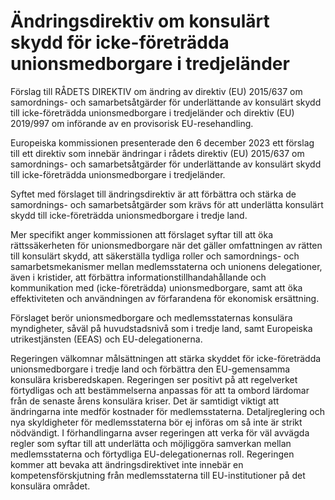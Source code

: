 # Ändringsdirektiv om konsulärt skydd för icke-företrädda unionsmedborgare i tredjeländer

Förslag till RÅDETS DIREKTIV om ändring av direktiv (EU) 2015/637 om
samordnings\- och samarbetsåtgärder för underlättande av konsulärt skydd till
icke\-företrädda unionsmedborgare i tredjeländer och direktiv (EU) 2019/997
om införande av en provisorisk EU\-resehandling.

Europeiska kommissionen presenterade den 6 december 2023 ett förslag till
ett direktiv som innebär ändringar i rådets direktiv (EU) 2015/637 om
samordnings\- och samarbetsåtgärder för underlättande av konsulärt skydd till icke\-företrädda unionsmedborgare i tredjeländer.

Syftet med förslaget till ändringsdirektiv är att förbättra och stärka de
samordnings\- och samarbetsåtgärder som krävs för att underlätta konsulärt
skydd till icke\-företrädda unionsmedborgare i tredje land.

Mer specifikt anger kommissionen att förslaget syftar till att öka
rättssäkerheten för unionsmedborgare när det gäller omfattningen av rätten
till konsulärt skydd, att säkerställa tydliga roller och samordnings\- och
samarbetsmekanismer mellan medlemsstaterna och unionens delegationer,
även i kristider, att förbättra informationstillhandahållande och
kommunikation med (icke\-företrädda) unionsmedborgare, samt att öka
effektiviteten och användningen av förfarandena för ekonomisk ersättning.

Förslaget berör unionsmedborgare och medlemsstaternas konsulära
myndigheter, såväl på huvudstadsnivå som i tredje land, samt Europeiska
utrikestjänsten (EEAS) och EU\-delegationerna.

Regeringen välkomnar målsättningen att stärka skyddet för icke\-företrädda unionsmedborgare i tredje land och förbättra den EU\-gemensamma konsulära krisberedskapen. Regeringen ser positivt på att regelverket förtydligas och att bestämmelserna anpassas för att ta ombord lärdomar från de senaste årens konsulära kriser. Det är samtidigt viktigt att ändringarna inte medför kostnader för medlemsstaterna. Detaljreglering och nya skyldigheter för medlemsstaterna bör ej införas om så inte är strikt nödvändigt. I förhandlingarna avser regeringen att verka för väl avvägda regler som syftar till att underlätta och möjliggöra samverkan mellan medlemsstaterna och förtydliga EU\-delegationernas roll. Regeringen kommer att bevaka att ändringsdirektivet inte innebär en kompetensförskjutning från medlemsstaterna till EU\-institutioner på det konsulära området.
